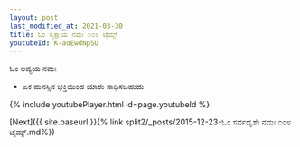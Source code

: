 ```yaml
---
layout: post
last_modified_at: 2021-03-30
title: ಓಂ ಸ್ವಕ್ಷಾಯ ನಮಃ ೧೦೮ ಟೈಮ್ಸ್
youtubeId: K-aoEwdNpSU
---
```

 
 
 ಓಂ ಅವ್ಯಯ ನಮಃ  
 
 -  ಏಕ ಮನಸ್ಸಿನ ಭಕ್ತಿಯಿಂದ ಯಾರು ಸಾಧಿಸಬಹುದು 
 
  
 
  
 
 
 
 
 
 


{% include youtubePlayer.html id=page.youtubeId %}
 
[Next]({{ site.baseurl }}{% link  split2/_posts/2015-12-23-ಓಂ ಸರ್ವದೃಶೇ ನಮಃ ೧೦೮ ಟೈಮ್ಸ್.md%})
 
